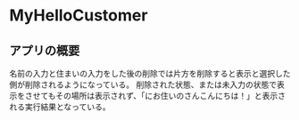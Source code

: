 # MyHelloCustomer

## アプリの概要

名前の入力と住まいの入力をした後の削除では片方を削除すると表示と選択した側が削除されるようになっている。
削除された状態、または未入力の状態で表示をさせてもその場所は表示されず、「にお住いのさんこんにちは！」と表示される実行結果となっている。


